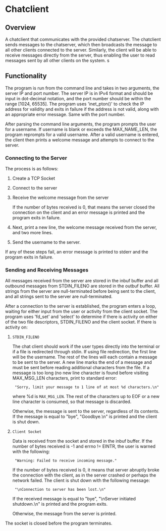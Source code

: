 # Chatclient

## Overview

A chatclient that communicates with the provided chatserver. The chatclient sends messages to the chatserver, which then broadcasts the message to all other clients connected to the server. Similarly, the client will be able to receive messages directly from the server, thus enabling the user to read messages sent by all other clients on the system. 
s
## Functionality

The program is run from the command line and takes in two arguments, the server IP and port number. The server IP is in IPv4 format and should be input in dot-decimal notation, and the port number should be within the range [1024, 65535]. The program uses 'inet_pton()' to check the IP address for validity and exits in failure if the address is not valid, along with an appropriate error message. Same with the port number.

After parsing the command line arguments, the program prompts the user for a username. If username is blank or exceeds the MAX_NAME_LEN, the program reprompts for a valid username. After a valid username is entered, the client then prints a welcome message and attempts to connect to the server.

### Connecting to the Server

The process is as follows:

1. Create a TCP Socket
2. Connect to the server
3. Receive the welcome message from the server

    If the number of bytes received is 0, that means the server closed
    the connection on the client and an error message is printed and the program exits in failure.

4. Next, print a new line, the welcome message received from the server, and two more lines.

5. Send the username to the server.

If any of these steps fail, an error message is printed to stderr and the program exits in failure.

### Sending and Receiving Messages

All messages received from the server are stored in the inbuf buffer and all outbound messages from STDIN_FILENO are stored in the outbuf buffer. All strings from the server are null-terminated before being sent to the client, and all strings sent to the server are null-terminated.

After a connection to the server is established, the program enters a loop, waiting for either input from the user or activity from the client socket. The program uses 'fd_set' and 'select' to determine if there is activity on either of the two file descriptors, STDIN_FILENO and the client socket. If there is activity on:

1. `STDIN_FILENO`

    The chat client should work if the user types directly into the terminal or if a file is redirected
    through stdin. If using file redirection, the first line will be the username. The rest of the lines
    will each contain a message to be sent to the server. A new line marks the end of a message and must
    be sent before reading additional characters from the file. If a message is too long (no new line
    character is found before visiting MAX_MSG_LEN characters, print to standard error:

        "Sorry, limit your message to 1 line of at most %d characters.\n"
    
    where %d is `MAX_MSG_LEN`. The rest of the characters up to EOF or a new line character is consumed, so that
    message is discarded.

    Otherwise, the message is sent to the server, regardless of its contents.
    If the message is equal to "bye", "Goodbye.\n" is printed and the client is shut down.

2. `Client Socket`

    Data is received from the socket and stored in the inbuf buffer. If the number
    of bytes received is -1 and errno != EINTR, the user is warned with the following:

        "Warning: Failed to receive incoming message."
    
    If the number of bytes received is 0, it means that server abruptly broke the 
    connection with the client, as in the server crashed or perhaps the network failed.
    The client is shut down with the following message:

        "\nConnection to server has been lost.\n"

    If the received message is equal to "bye", "\nServer initiated shutdown.\n" is printed and the program exits.

    Otherwise, the message from the server is printed.

The socket is closed before the program terminates. 
